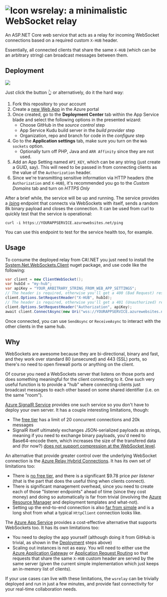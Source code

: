 ![Icon](https://raw.github.com/kzu/wsrelay/master/icon/32.png) wsrelay: a minimalistic WebSocket relay
============

An ASP.NET Core web service that acts as a relay for incoming WebSocket connections 
based on a required custom `X-HUB` header. 

Essentially, all connected clients that share the same `X-HUB` (which can be an arbitrary 
string) can broadcast messages between them.

## Deployment

<a href="https://azuredeploy.net/" target="_blank">
    <img src="https://azuredeploy.net/deploybutton.png"/>
</a>

Just click the button 👆 or alternatively, do it the hard way:

1. Fork this repository to your account
2. Create a [new Web App](https://portal.azure.com/#create/Microsoft.WebSite) in the Azure 
   portal
3. Once created, go to the **Deployment Center** tab within the App Service blade and select 
   the following options in the presented wizard:
    * Choose GitHub in the *source control* step
    * App Service Kudu build server in the *build provider* step
    * Organization, repo and branch for code in the *configure* step
4. Go to the **Application settings** tab, make sure you turn on the `Web sockets` option.
    * Optionally turn off PHP, Java and `ARR Affinity` since they are not used.
5. Add an App Setting named `API_KEY`, which can be any string (just create a GUID, say). 
   This will need to be passed in from connecting clients as the value of the `Authorization`
   header.
6. Since we're transmitting sensitive information via HTTP headers (the `Authorization` and 
   `X-HUB`), it's recommended you go to the *Custom Domains* tab and turn on *HTTPS Only*

After a brief while, the service will be up and running. The service provides a 
[/ping](wsrelay/Startup.cs#L96)
endpoint that connects via WebSockets with itself, sends a random 8k binary payload and 
closes the connection. It can be used from curl to quickly test that the service is operational:

```
curl -i https://YOURAPPSERVICE.azurewebsites.net/ping
```

You can use this endpoint to test for the service health too, for example. 

## Usage

To consume the deployed relay from C#/.NET you just need to install the 
[System.Net.WebSockets.Client](https://www.nuget.org/packages/System.Net.WebSockets.Client) 
nuget package, and use code like the following:

```csharp
var client = new ClientWebSocket();
var hubId = "my-hub";
var apiKey = "YOUR_ARBITRARY_STRING_FROM_WEB_APP_SETTINGS";
// The header is required, otherwise you'll get a 400 (Bad Request) response
client.Options.SetRequestHeader("X-HUB", hubId);
// The header is required, otherwise you'll get a 401 (Unauthorized) response
client.Options.SetRequestHeader("Authorization", apiKey);
await client.ConnectAsync(new Uri("wss://YOURAPPSERVICE.azurewebsites.net"), CancellationToken.None);
```

Once connected, you can use `SendAsync` or `ReceiveAsync` to interact with 
the other clients in the same hub.


## Why

WebSockets are awesome because they are bi-directional, binary and fast, and they 
work over standard 80 (unsecured) and 443 (SSL) ports, so there's no need to open 
firewall ports or anything on the client.

Of course you need a WebSockets server that listens on those ports and does something 
meaningful for the client connecting to it. One such very useful function is to provide 
a "hub" where connecting clients just broadcast messages to each other based on some 
shared identifier (i.e. on the same "room"). 

[Azure SignalR Service](https://azure.microsoft.com/en-us/services/signalr-service/) 
provides one such service so you don't have to deploy your own server. It has a couple 
interesting limitations, though: 

  * The [free tier](https://azure.microsoft.com/en-us/pricing/details/signalr-service/) 
    has a limit of 20 concurrent connections and 20k messages 
  * SignalR itself ultimately exchanges JSON-serialized payloads as strings, meaning 
    if you need to exchange binary payloads, you'd need to Base64-encode them, which 
    increases the size of the transfered data and (for now?) 
    [does not support compression at the WebSocket level](https://github.com/dotnet/corefx/issues/15430).

An alternative that provide greater control over the underlying WebSocket connection 
is the [Azure Relay Hybrid Connections](https://docs.microsoft.com/en-us/azure/service-bus-relay/relay-hybrid-connections-dotnet-get-started). 
It has its own set of limitations too:

  * There is [no free tier](https://azure.microsoft.com/en-us/pricing/details/service-bus/), 
    and there is a significant $9.78 price *per listener* (that is the part that does the 
    useful thing when clients connect).
  * There is significant management overhead, since you need to create each of those "listener 
    endpoints" ahead of time (since they cost money) and doing so automatically is far
    from trivial (involving the [Azure Resource Manager](https://docs.microsoft.com/en-us/azure/azure-resource-manager/resource-group-overview) 
    and deployment templates and what-not).
  * Setting up the end-to-end connection is also 
    [far from simple](https://docs.microsoft.com/en-us/azure/service-bus-relay/relay-hybrid-connections-dotnet-get-started) 
    and is a long shot from what a typical `HttpClient` connection looks like.


The [Azure App Service](https://azure.microsoft.com/en-us/pricing/details/app-service/windows/) 
provides a cost-effective alternative that supports WebSockets too. It has its own 
limitations too: 

  * You need to deploy the app yourself (although doing it from GitHub is trivial, 
    as shown in the [Deployment](#deployment) steps above)
  * Scaling out instances is not as easy. You will need to either use the 
    [Azure Application Gateway](https://azure.microsoft.com/en-us/pricing/details/application-gateway/) 
    or [Application Request Routing](https://blogs.msdn.microsoft.com/tconte/2013/09/19/advanced-cookie-based-session-affinity-with-application-request-routing/) 
    so that requests that share the same `X-HUB` custom header are served by 
    the same server (given the current simple implementation which just keeps an in-memory list of clients).

If your use cases can live with these limitations, the `wsrelay` can be trivially 
deployed and run in just a few minutes, and provide fast connectivity for your real-time 
collaboration needs.
